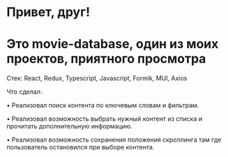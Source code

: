 # Привет, друг! 

# Это movie-database, один из моих проектов, приятного просмотра

Стек: React, Redux, Typescript, Javascript, Formik, MUI, Axios

Что сделал:

• Реализовал поиск контента по ключевым словам и фильтрам.

• Реализовал возможность выбрать нужный контент из списка и прочитать дополнительную информацию.

• Реализовал возможность сохранения положения скроллинга там где пользователь остановился при выборе контента.

